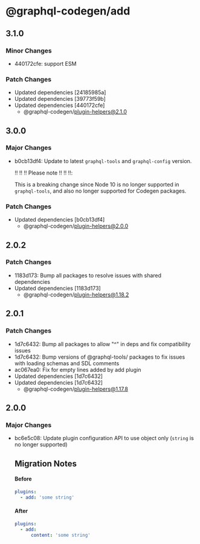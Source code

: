 # @graphql-codegen/add

## 3.1.0

### Minor Changes

- 440172cfe: support ESM

### Patch Changes

- Updated dependencies [24185985a]
- Updated dependencies [39773f59b]
- Updated dependencies [440172cfe]
  - @graphql-codegen/plugin-helpers@2.1.0

## 3.0.0

### Major Changes

- b0cb13df4: Update to latest `graphql-tools` and `graphql-config` version.

  ‼️ ‼️ ‼️ Please note ‼️ ‼️ ‼️:

  This is a breaking change since Node 10 is no longer supported in `graphql-tools`, and also no longer supported for Codegen packages.

### Patch Changes

- Updated dependencies [b0cb13df4]
  - @graphql-codegen/plugin-helpers@2.0.0

## 2.0.2

### Patch Changes

- 1183d173: Bump all packages to resolve issues with shared dependencies
- Updated dependencies [1183d173]
  - @graphql-codegen/plugin-helpers@1.18.2

## 2.0.1

### Patch Changes

- 1d7c6432: Bump all packages to allow "^" in deps and fix compatibility issues
- 1d7c6432: Bump versions of @graphql-tools/ packages to fix issues with loading schemas and SDL comments
- ac067ea0: Fix for empty lines added by add plugin
- Updated dependencies [1d7c6432]
- Updated dependencies [1d7c6432]
  - @graphql-codegen/plugin-helpers@1.17.8

## 2.0.0

### Major Changes

- bc6e5c08: Update plugin configuration API to use object only (`string` is no longer supported)

  ## Migration Notes

  #### Before

  ```yaml
  plugins:
    - add: 'some string'
  ```

  #### After

  ```yaml
  plugins:
    - add:
        content: 'some string'
  ```
